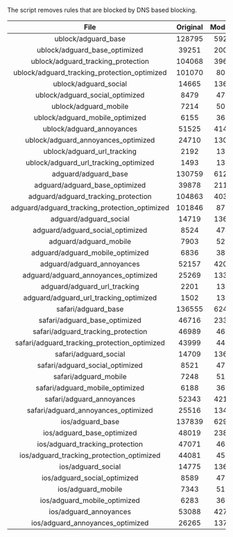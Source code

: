 The script removes rules that are blocked by DNS based blocking.


| File | Original | Modified |
|:----:|:-----:|:-----:|
| ublock/adguard_base | 128795 | 59204 |
| ublock/adguard_base_optimized | 39251 | 20082 |
| ublock/adguard_tracking_protection | 104068 | 39633 |
| ublock/adguard_tracking_protection_optimized | 101070 | 8064 |
| ublock/adguard_social | 14665 | 13601 |
| ublock/adguard_social_optimized | 8479 | 4701 |
| ublock/adguard_mobile | 7214 | 5074 |
| ublock/adguard_mobile_optimized | 6155 | 3627 |
| ublock/adguard_annoyances | 51525 | 41455 |
| ublock/adguard_annoyances_optimized | 24710 | 13046 |
| ublock/adguard_url_tracking | 2192 | 1335 |
| ublock/adguard_url_tracking_optimized | 1493 | 1332 |
| adguard/adguard_base | 130759 | 61239 |
| adguard/adguard_base_optimized | 39878 | 21143 |
| adguard/adguard_tracking_protection | 104863 | 40368 |
| adguard/adguard_tracking_protection_optimized | 101846 | 8783 |
| adguard/adguard_social | 14719 | 13660 |
| adguard/adguard_social_optimized | 8524 | 4747 |
| adguard/adguard_mobile | 7903 | 5255 |
| adguard/adguard_mobile_optimized | 6836 | 3801 |
| adguard/adguard_annoyances | 52157 | 42013 |
| adguard/adguard_annoyances_optimized | 25269 | 13347 |
| adguard/adguard_url_tracking | 2201 | 1343 |
| adguard/adguard_url_tracking_optimized | 1502 | 1340 |
| safari/adguard_base | 136555 | 62486 |
| safari/adguard_base_optimized | 46716 | 23383 |
| safari/adguard_tracking_protection | 46989 | 4641 |
| safari/adguard_tracking_protection_optimized | 43999 | 4494 |
| safari/adguard_social | 14709 | 13644 |
| safari/adguard_social_optimized | 8521 | 4734 |
| safari/adguard_mobile | 7248 | 5111 |
| safari/adguard_mobile_optimized | 6188 | 3658 |
| safari/adguard_annoyances | 52343 | 42122 |
| safari/adguard_annoyances_optimized | 25516 | 13428 |
| ios/adguard_base | 137839 | 62991 |
| ios/adguard_base_optimized | 48019 | 23887 |
| ios/adguard_tracking_protection | 47071 | 4649 |
| ios/adguard_tracking_protection_optimized | 44081 | 4502 |
| ios/adguard_social | 14775 | 13683 |
| ios/adguard_social_optimized | 8589 | 4755 |
| ios/adguard_mobile | 7343 | 5155 |
| ios/adguard_mobile_optimized | 6283 | 3699 |
| ios/adguard_annoyances | 53088 | 42757 |
| ios/adguard_annoyances_optimized | 26265 | 13742 |